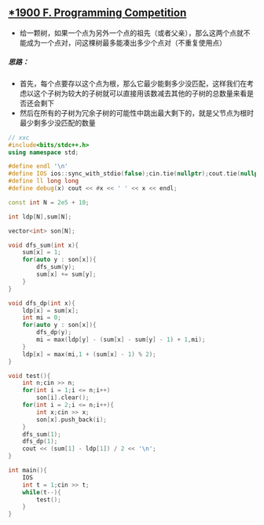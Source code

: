 ## [*1900 F. Programming Competition](https://codeforces.com/contest/1914/problem/F)

* 给一颗树，如果一个点为另外一个点的祖先（或者父亲），那么这两个点就不能成为一个点对，问这棵树最多能凑出多少个点对（不重复使用点）

##### 思路：

* 首先，每个点要存以这个点为根，那么它最少能剩多少没匹配，这样我们在考虑以这个子树为较大的子树就可以直接用该数减去其他的子树的总数量来看是否还会剩下
* 然后在所有的子树为冗余子树的可能性中跳出最大剩下的，就是父节点为根时最少剩多少没匹配的数量

```cpp
// xxc
#include<bits/stdc++.h>
using namespace std;

#define endl '\n'
#define IOS ios::sync_with_stdio(false);cin.tie(nullptr);cout.tie(nullptr);
#define ll long long
#define debug(x) cout << #x << ' ' << x << endl;

const int N = 2e5 + 10;

int ldp[N],sum[N];

vector<int> son[N];

void dfs_sum(int x){
	sum[x] = 1;
	for(auto y : son[x]){
		dfs_sum(y);
		sum[x] += sum[y];
	}
}

void dfs_dp(int x){
	ldp[x] = sum[x];
	int mi = 0;
	for(auto y : son[x]){
		dfs_dp(y);
		mi = max(ldp[y] - (sum[x] - sum[y] - 1) + 1,mi);
	}
	ldp[x] = max(mi,1 + (sum[x] - 1) % 2);
}

void test(){
	int n;cin >> n;
	for(int i = 1;i <= n;i++)
		son[i].clear();
	for(int i = 2;i <= n;i++){
		int x;cin >> x;
		son[x].push_back(i);
	}
	dfs_sum(1);
	dfs_dp(1);
	cout << (sum[1] - ldp[1]) / 2 << '\n';
}

int main(){
	IOS
	int t = 1;cin >> t;
	while(t--){
		test();
	}
}
```

